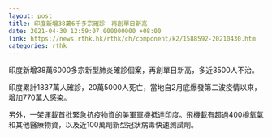 ```yaml
---
layout: post
title: 印度新增38萬6千多宗確診　再創單日新高
date: 2021-04-30 12:59:07.000000000 +08:00
link: https://news.rthk.hk/rthk/ch/component/k2/1588592-20210430.htm
categories: rthk
---
```


印度新增38萬6000多宗新型肺炎確診個案，再創單日新高，多近3500人不治。

印度累計1837萬人確診，20萬5000人死亡，當地自2月底爆發第二波疫情以來，增加770萬人感染。

另外，一架運載首批緊急抗疫物資的美軍軍機抵達印度。飛機載有超過400樽氧氣和其他醫療物資，以及近100萬劑新型冠狀病毒快速測試劑。
